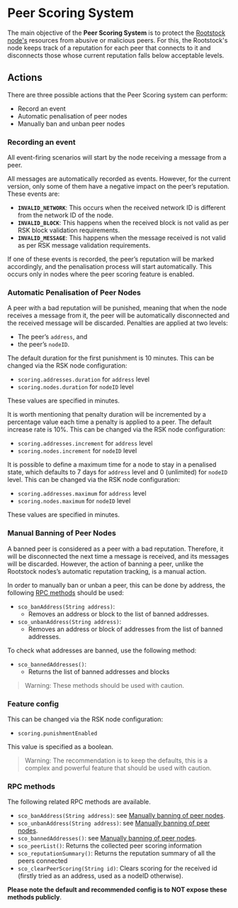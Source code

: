 # Peer Scoring System
The main objective of the **Peer Scoring System** is to protect the [Rootstock node's](/node-operators/setup/) resources from abusive or malicious peers.
For this, the Rootstock's node keeps track of
a reputation for each peer that connects to it
and disconnects those whose current reputation
falls below acceptable levels.

## Actions

There are three possible actions that the Peer Scoring system can perform:

- Record an event
- Automatic penalisation of peer nodes
- Manually ban and unban peer nodes

### Recording an event

All event-firing scenarios will start by the node receiving a message from a peer.

All messages are automatically recorded as events.
However, for the current version,
only some of them have a negative impact
on the peer’s reputation.
These events are:

- **`INVALID_NETWORK`**: This occurs when the received network ID is different from the network ID of the node.
- **`INVALID_BLOCK`**: This happens when the received block is not valid as per RSK block validation requirements.
- **`INVALID_MESSAGE`**: This happens when the message received is not valid as per RSK message validation requirements.

If one of these events is recorded,
the peer’s reputation will be marked accordingly,
and the penalisation process will start automatically.
This occurs only in nodes where the peer scoring feature is enabled.

### Automatic Penalisation of Peer Nodes

A peer with a bad reputation will be punished,
meaning that when the node receives a message from it,
the peer will be automatically disconnected
and the received message will be discarded.
Penalties are applied at two levels:

- The peer’s `address`, and
- the peer’s `nodeID`.

The default duration for the first punishment is 10 minutes.
This can be changed via the RSK node configuration:

- `scoring.addresses.duration` for `address` level
- `scoring.nodes.duration` for `nodeID` level

These values are specified in minutes.

It is worth mentioning that penalty duration
will be incremented by a percentage value
each time a penalty is applied to a peer.
The default increase rate is 10%.
This can be changed via the RSK node configuration:

- `scoring.addresses.increment` for `address` level
- `scoring.nodes.increment` for `nodeID` level

It is possible to define a maximum time for a node to stay in a penalised state,
which defaults to 7 days for `address` level and 0 (unlimited) for `nodeID` level.
This can be changed via the RSK node configuration:

- `scoring.addresses.maximum` for `address` level
- `scoring.nodes.maximum` for `nodeID` level

These values are specified in minutes.

### Manual Banning of Peer Nodes

A banned peer is considered as a peer with a bad reputation.
Therefore, it will be disconnected the next time a message is received,
and its messages will be discarded.
However, the action of banning a peer,
unlike the Rootstock nodes’s automatic reputation tracking,
is a manual action.

In order to manually ban or unban a peer, this can be done by address,
the following [RPC methods](/node-operators/json-rpc/methods/) should be used:

- `sco_banAddress(String address)`: 
    - Removes an address or block to the list of banned addresses.
- `sco_unbanAddress(String address)`: 
    - Removes an address or block of addresses from the list of banned addresses.

To check what addresses are banned, use the following method:

- `sco_bannedAddresses()`: 
    - Returns the list of banned addresses and blocks

> Warning: These methods should be used with caution.

### Feature config

This can be changed via the RSK node configuration:

- `scoring.punishmentEnabled`

This value is specified as a boolean.

> Warning: The recommendation is to keep the defaults, this is a complex and powerful feature that should be used with caution.

### RPC methods

The following related RPC methods are available.
- `sco_banAddress(String address)`: see [Manually banning of peer nodes](#manual-banning-of-peer-nodes).
- `sco_unbanAddress(String address)`: see [Manually banning of peer nodes](#manual-banning-of-peer-nodes).
- `sco_bannedAddresses()`: see [Manually banning of peer nodes](#manual-banning-of-peer-nodes).
- `sco_peerList()`: Returns the collected peer scoring information
- `sco_reputationSummary()`: Returns the reputation summary of all the peers connected
- `sco_clearPeerScoring(String id)`: Clears scoring for the received id (firstly tried as an address, used as a nodeID otherwise).

**Please note the default and recommended config is to NOT expose these methods publicly**.

